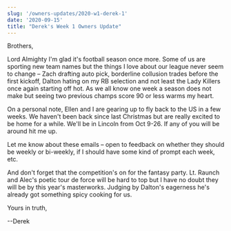 ```yaml
---
slug: '/owners-updates/2020-w1-derek-1'
date: '2020-09-15'
title: "Derek's Week 1 Owners Update"
---
```


Brothers,

Lord Almighty I'm glad it's football season once more. Some of us are sporting new team names but the things I love about our league never seem to change – Zach drafting auto pick, borderline collusion trades before the first kickoff, Dalton hating on my RB selection and not least the Lady Killers once again starting off hot. As we all know one week a season does not make but seeing two previous champs score 90 or less warms my heart.

On a personal note, Ellen and I are gearing up to fly back to the US in a few weeks. We haven't been back since last Christmas but are really excited to be home for a while. We'll be in Lincoln from Oct 9-26. If any of you will be around hit me up.

Let me know about these emails – open to feedback on whether they should be weekly or bi-weekly, if I should have some kind of prompt each week, etc.

And don't forget that the competition's on for the fantasy party. Lt. Raunch and Alec's poetic tour de force will be hard to top but I have no doubt they will be by this year's masterworks. Judging by Dalton's eagerness he's already got something spicy cooking for us.

Yours in truth,

--Derek

